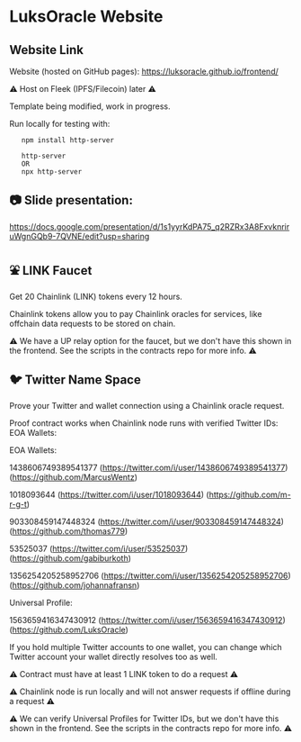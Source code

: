 # LuksOracle Website

## Website Link

Website (hosted on GitHub pages): https://luksoracle.github.io/frontend/

:warning: Host on Fleek (IPFS/Filecoin) later :warning:

Template being modified, work in progress.

Run locally for testing with:

       npm install http-server

       http-server
       OR
       npx http-server
       
## :camera: Slide presentation:

https://docs.google.com/presentation/d/1s1yyrKdPA75_q2RZRx3A8FxvknriruWgnGQb9-7QVNE/edit?usp=sharing

## :fountain: LINK Faucet

Get 20 Chainlink (LINK) tokens every 12 hours.

Chainlink tokens allow you to pay Chainlink oracles for services, like offchain data requests to be stored on chain.

:warning: We have a UP relay option for the faucet, but we don't have this shown in the frontend. See the scripts in the contracts repo for more info. :warning:

## :bird: Twitter Name Space

Prove your Twitter and wallet connection using a Chainlink oracle request.

Proof contract works when Chainlink node runs with verified Twitter IDs:
EOA Wallets:

EOA Wallets:

1438606749389541377
(https://twitter.com/i/user/1438606749389541377)
(https://github.com/MarcusWentz)

1018093644
(https://twitter.com/i/user/1018093644)
(https://github.com/m-r-g-t)

903308459147448324
(https://twitter.com/i/user/903308459147448324)
(https://github.com/thomas779)

53525037
(https://twitter.com/i/user/53525037)
(https://github.com/gabiburkoth)

1356254205258952706
(https://twitter.com/i/user/1356254205258952706)
(https://github.com/johannafransn)

Universal Profile:

1563659416347430912
(https://twitter.com/i/user/1563659416347430912)
(https://github.com/LuksOracle)

If you hold multiple Twitter accounts to one wallet, you can change which Twitter account your wallet directly resolves too as well.

:warning: Contract must have at least 1 LINK token to do a request :warning:

:warning: Chainlink node is run locally and will not answer requests if offline during a request :warning:

:warning: We can verify Universal Profiles for Twitter IDs, but we don't have this shown in the frontend. See the scripts in the contracts repo for more info. :warning:

